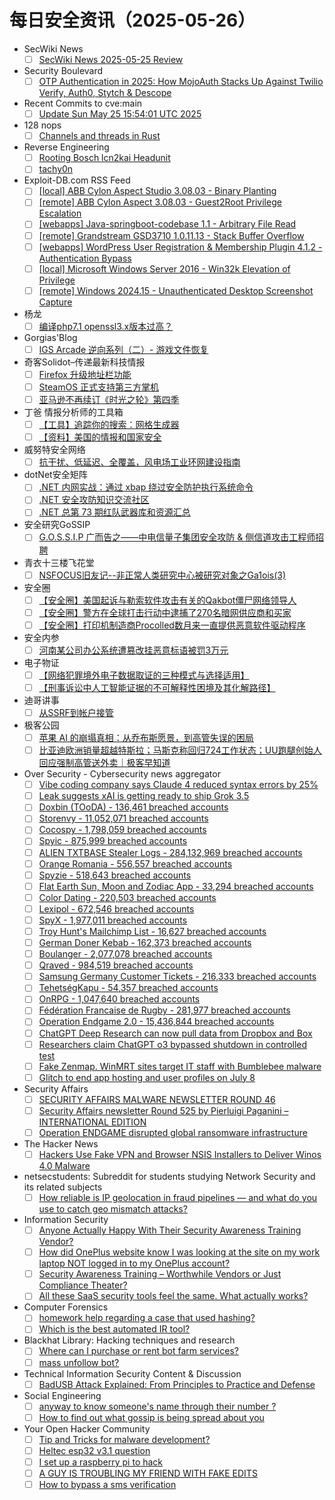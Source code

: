 # 每日安全资讯（2025-05-26）

- SecWiki News
  - [ ] [SecWiki News 2025-05-25 Review](http://www.sec-wiki.com/?2025-05-25)
- Security Boulevard
  - [ ] [OTP Authentication in 2025: How MojoAuth Stacks Up Against Twilio Verify, Auth0, Stytch & Descope](https://securityboulevard.com/2025/05/otp-authentication-in-2025-how-mojoauth-stacks-up-against-twilio-verify-auth0-stytch-descope/?utm_source=rss&utm_medium=rss&utm_campaign=otp-authentication-in-2025-how-mojoauth-stacks-up-against-twilio-verify-auth0-stytch-descope)
- Recent Commits to cve:main
  - [ ] [Update Sun May 25 15:54:01 UTC 2025](https://github.com/trickest/cve/commit/43d8c499df8efb8d4ed7378e978f61cda9f6dc3a)
- 128 nops
  - [ ] [Channels and threads in Rust](https://carstein.github.io/rust/2025/05/25/two-layers.html)
- Reverse Engineering
  - [ ] [Rooting Bosch lcn2kai Headunit](https://www.reddit.com/r/ReverseEngineering/comments/1kvg4l3/rooting_bosch_lcn2kai_headunit/)
  - [ ] [tachy0n](https://www.reddit.com/r/ReverseEngineering/comments/1kus300/tachy0n/)
- Exploit-DB.com RSS Feed
  - [ ] [[local] ABB Cylon Aspect Studio 3.08.03 - Binary Planting](https://www.exploit-db.com/exploits/52306)
  - [ ] [[remote] ABB Cylon Aspect 3.08.03 - Guest2Root Privilege Escalation](https://www.exploit-db.com/exploits/52305)
  - [ ] [[webapps] Java-springboot-codebase 1.1 - Arbitrary File Read](https://www.exploit-db.com/exploits/52304)
  - [ ] [[remote] Grandstream GSD3710 1.0.11.13 - Stack Buffer Overflow](https://www.exploit-db.com/exploits/52303)
  - [ ] [[webapps] WordPress User Registration & Membership Plugin 4.1.2 - Authentication Bypass](https://www.exploit-db.com/exploits/52302)
  - [ ] [[local] Microsoft Windows Server 2016 - Win32k Elevation of Privilege](https://www.exploit-db.com/exploits/52301)
  - [ ] [[remote] Windows 2024.15 - Unauthenticated Desktop Screenshot Capture](https://www.exploit-db.com/exploits/52300)
- 杨龙
  - [ ] [编译php7.1 openssl3.x版本过高？](https://www.yanglong.pro/%e7%bc%96%e8%af%91php7-1-openssl3-x%e7%89%88%e6%9c%ac%e8%bf%87%e9%ab%98%ef%bc%9f/)
- Gorgias'Blog
  - [ ] [IGS Arcade 逆向系列（二）- 游戏文件恢复](https://gorgias.me/2025/05/25/IGS_Arcade_RE_2/)
- 奇客Solidot–传递最新科技情报
  - [ ] [Firefox 升级地址栏功能](https://www.solidot.org/story?sid=81388)
  - [ ] [SteamOS 正式支持第三方掌机](https://www.solidot.org/story?sid=81387)
  - [ ] [亚马逊不再续订《时光之轮》第四季](https://www.solidot.org/story?sid=81386)
- 丁爸 情报分析师的工具箱
  - [ ] [【工具】追踪你的搜索：网格生成器](https://mp.weixin.qq.com/s?__biz=MzI2MTE0NTE3Mw==&mid=2651150092&idx=1&sn=eab8815b2c6e98e601440357673b0978)
  - [ ] [【资料】美国的情报和国家安全](https://mp.weixin.qq.com/s?__biz=MzI2MTE0NTE3Mw==&mid=2651150092&idx=2&sn=71654f3c3d70152f0aaf5f861a19ff8b)
- 威努特安全网络
  - [ ] [抗干扰、低延迟、全覆盖，风电场工业环网建设指南](https://mp.weixin.qq.com/s?__biz=MzAwNTgyODU3NQ==&mid=2651133168&idx=1&sn=897c1ddaa290a2f5004d8e0bd630ee58)
- dotNet安全矩阵
  - [ ] [.NET 内网实战：通过 xbap 绕过安全防护执行系统命令](https://mp.weixin.qq.com/s?__biz=MzUyOTc3NTQ5MA==&mid=2247499734&idx=1&sn=38b732abea5f55da2c11338a0d2a608c)
  - [ ] [.NET 安全攻防知识交流社区](https://mp.weixin.qq.com/s?__biz=MzUyOTc3NTQ5MA==&mid=2247499734&idx=2&sn=298d077630a0ab8cc906523c371a55a5)
  - [ ] [.NET 总第 73 期红队武器库和资源汇总](https://mp.weixin.qq.com/s?__biz=MzUyOTc3NTQ5MA==&mid=2247499734&idx=3&sn=b80be1ce63bfc4ccb53814e5b0e5de01)
- 安全研究GoSSIP
  - [ ] [G.O.S.S.I.P 广而告之——中电信量子集团安全攻防 & 侧信道攻击工程师招聘](https://mp.weixin.qq.com/s?__biz=Mzg5ODUxMzg0Ng==&mid=2247500188&idx=1&sn=bd2a2af6a40ad84ef5f48260d96550bf)
- 青衣十三楼飞花堂
  - [ ] [NSFOCUS旧友记--非正常人类研究中心被研究对象之Ga1ois(3)](https://mp.weixin.qq.com/s?__biz=MzUzMjQyMDE3Ng==&mid=2247488320&idx=1&sn=9423b163927d984b1de8d3b849bc02ec)
- 安全圈
  - [ ] [【安全圈】美国起诉与勒索软件攻击有关的Qakbot僵尸网络领导人](https://mp.weixin.qq.com/s?__biz=MzIzMzE4NDU1OQ==&mid=2652069814&idx=1&sn=55315ce70af7e756bc81036d3ab03200)
  - [ ] [【安全圈】警方在全球打击行动中逮捕了270名暗网供应商和买家](https://mp.weixin.qq.com/s?__biz=MzIzMzE4NDU1OQ==&mid=2652069814&idx=2&sn=4cc21b93ac0eef3c3791ae5c524b40d5)
  - [ ] [【安全圈】打印机制造商Procolled数月来一直提供恶意软件驱动程序](https://mp.weixin.qq.com/s?__biz=MzIzMzE4NDU1OQ==&mid=2652069814&idx=3&sn=1ae16215ca2bb8677fe32b72a17c1cbc)
- 安全内参
  - [ ] [河南某公司办公系统遭篡改挂恶意标语被罚3万元](https://mp.weixin.qq.com/s?__biz=MzI4NDY2MDMwMw==&mid=2247514413&idx=1&sn=72a307ba87230821ffaea7f5dcf40c79)
- 电子物证
  - [ ] [【网络犯罪境外电子数据取证的三种模式与选择适用】](https://mp.weixin.qq.com/s?__biz=MzAwNDcwMDgzMA==&mid=2651048452&idx=1&sn=18573584ba60f8bbe83ae05543ba4f07)
  - [ ] [【刑事诉讼中人工智能证据的不可解释性困境及其化解路径】](https://mp.weixin.qq.com/s?__biz=MzAwNDcwMDgzMA==&mid=2651048452&idx=2&sn=73565d9b686385b629fcaa7543c5bf33)
- 迪哥讲事
  - [ ] [从SSRF到帐户接管](https://mp.weixin.qq.com/s?__biz=MzIzMTIzNTM0MA==&mid=2247497646&idx=1&sn=6cf2bfc7c0825057e9feec696adecf4c)
- 极客公园
  - [ ] [苹果 AI 的崩塌真相：从乔布斯愿景，到高管失误的困局](https://mp.weixin.qq.com/s?__biz=MTMwNDMwODQ0MQ==&mid=2653080107&idx=1&sn=6c39c2625e645b92db8fd314e88c68ce)
  - [ ] [比亚迪欧洲销量超越特斯拉；马斯克称回归724工作状态；UU跑腿创始人回应强制高管送外卖｜极客早知道](https://mp.weixin.qq.com/s?__biz=MTMwNDMwODQ0MQ==&mid=2653080163&idx=1&sn=1a8cdbd4174fcfaed1d8b2fd1719c994)
- Over Security - Cybersecurity news aggregator
  - [ ] [Vibe coding company says Claude 4 reduced syntax errors by 25%](https://www.bleepingcomputer.com/news/artificial-intelligence/vibe-coding-company-says-claude-4-reduced-syntax-errors-by-25-percent/)
  - [ ] [Leak suggests xAI is getting ready to ship Grok 3.5](https://www.bleepingcomputer.com/news/artificial-intelligence/leak-suggests-xai-is-getting-ready-to-ship-grok-35/)
  - [ ] [Doxbin (TOoDA) - 136,461 breached accounts](https://haveibeenpwned.com/Breach/DoxbinTOoDA)
  - [ ] [Storenvy - 11,052,071 breached accounts](https://haveibeenpwned.com/Breach/Storenvy)
  - [ ] [Cocospy - 1,798,059 breached accounts](https://haveibeenpwned.com/Breach/Cocospy)
  - [ ] [Spyic - 875,999 breached accounts](https://haveibeenpwned.com/Breach/Spyic)
  - [ ] [ALIEN TXTBASE Stealer Logs - 284,132,969 breached accounts](https://haveibeenpwned.com/Breach/AlienStealerLogs)
  - [ ] [Orange Romania - 556,557 breached accounts](https://haveibeenpwned.com/Breach/OrangeRomania)
  - [ ] [Spyzie - 518,643 breached accounts](https://haveibeenpwned.com/Breach/Spyzie)
  - [ ] [Flat Earth Sun, Moon and Zodiac App - 33,294 breached accounts](https://haveibeenpwned.com/Breach/FlatEarthDave)
  - [ ] [Color Dating - 220,503 breached accounts](https://haveibeenpwned.com/Breach/ColorDating)
  - [ ] [Lexipol - 672,546 breached accounts](https://haveibeenpwned.com/Breach/Lexipol)
  - [ ] [SpyX - 1,977,011 breached accounts](https://haveibeenpwned.com/Breach/SpyX)
  - [ ] [Troy Hunt's Mailchimp List - 16,627 breached accounts](https://haveibeenpwned.com/Breach/TroyHuntMailchimpList)
  - [ ] [German Doner Kebab - 162,373 breached accounts](https://haveibeenpwned.com/Breach/GermanDonerKebab)
  - [ ] [Boulanger - 2,077,078 breached accounts](https://haveibeenpwned.com/Breach/Boulanger)
  - [ ] [Qraved - 984,519 breached accounts](https://haveibeenpwned.com/Breach/Qraved)
  - [ ] [Samsung Germany Customer Tickets - 216,333 breached accounts](https://haveibeenpwned.com/Breach/SamsungGermany)
  - [ ] [TehetségKapu - 54,357 breached accounts](https://haveibeenpwned.com/Breach/TehetsegKapu)
  - [ ] [OnRPG - 1,047,640 breached accounts](https://haveibeenpwned.com/Breach/OnRPG)
  - [ ] [Fédération Francaise de Rugby - 281,977 breached accounts](https://haveibeenpwned.com/Breach/FFR)
  - [ ] [Operation Endgame 2.0 - 15,436,844 breached accounts](https://haveibeenpwned.com/Breach/OperationEndgame2)
  - [ ] [ChatGPT Deep Research can now pull data from Dropbox and Box](https://www.bleepingcomputer.com/news/artificial-intelligence/chatgpt-deep-research-can-now-pull-data-from-dropbox-and-box/)
  - [ ] [Researchers claim ChatGPT o3 bypassed shutdown in controlled test](https://www.bleepingcomputer.com/news/artificial-intelligence/researchers-claim-chatgpt-o3-bypassed-shutdown-in-controlled-test/)
  - [ ] [Fake Zenmap. WinMRT sites target IT staff with Bumblebee malware](https://www.bleepingcomputer.com/news/security/bumblebee-malware-distributed-via-zenmap-winmrt-seo-poisoning/)
  - [ ] [Glitch to end app hosting and user profiles on July 8](https://www.bleepingcomputer.com/news/security/glitch-to-end-app-hosting-and-user-profiles-on-july-8/)
- Security Affairs
  - [ ] [SECURITY AFFAIRS MALWARE NEWSLETTER ROUND 46](https://securityaffairs.com/178265/breaking-news/security-affairs-malware-newsletter-round-46.html)
  - [ ] [Security Affairs newsletter Round 525 by Pierluigi Paganini – INTERNATIONAL EDITION](https://securityaffairs.com/178257/breaking-news/security-affairs-newsletter-round-525-by-pierluigi-paganini-international-edition.html)
  - [ ] [Operation ENDGAME disrupted global ransomware infrastructure](https://securityaffairs.com/178245/cyber-crime/operation-endgame-disrupted-global-ransomware-infrastructure.html)
- The Hacker News
  - [ ] [Hackers Use Fake VPN and Browser NSIS Installers to Deliver Winos 4.0 Malware](https://thehackernews.com/2025/05/hackers-use-fake-vpn-and-browser-nsis.html)
- netsecstudents: Subreddit for students studying Network Security and its related subjects
  - [ ] [How reliable is IP geolocation in fraud pipelines — and what do you use to catch geo mismatch attacks?](https://www.reddit.com/r/netsecstudents/comments/1kv9i0p/how_reliable_is_ip_geolocation_in_fraud_pipelines/)
- Information Security
  - [ ] [Anyone Actually Happy With Their Security Awareness Training Vendor?](https://www.reddit.com/r/Information_Security/comments/1kv941g/anyone_actually_happy_with_their_security/)
  - [ ] [How did OnePlus website know I was looking at the site on my work laptop NOT logged in to my OnePlus account?](https://www.reddit.com/r/Information_Security/comments/1kva9xo/how_did_oneplus_website_know_i_was_looking_at_the/)
  - [ ] [Security Awareness Training – Worthwhile Vendors or Just Compliance Theater?](https://www.reddit.com/r/Information_Security/comments/1kv536v/security_awareness_training_worthwhile_vendors_or/)
  - [ ] [All these SaaS security tools feel the same. What actually works?](https://www.reddit.com/r/Information_Security/comments/1kuxwg9/all_these_saas_security_tools_feel_the_same_what/)
- Computer Forensics
  - [ ] [homework help regarding a case that used hashing?](https://www.reddit.com/r/computerforensics/comments/1kv7zyl/homework_help_regarding_a_case_that_used_hashing/)
  - [ ] [Which is the best automated IR tool?](https://www.reddit.com/r/computerforensics/comments/1kuppvr/which_is_the_best_automated_ir_tool/)
- Blackhat Library: Hacking techniques and research
  - [ ] [Where can I purchase or rent bot farm services?](https://www.reddit.com/r/blackhat/comments/1kvfs7p/where_can_i_purchase_or_rent_bot_farm_services/)
  - [ ] [mass unfollow bot?](https://www.reddit.com/r/blackhat/comments/1kvgg2r/mass_unfollow_bot/)
- Technical Information Security Content & Discussion
  - [ ] [BadUSB Attack Explained: From Principles to Practice and Defense](https://www.reddit.com/r/netsec/comments/1kuuvzz/badusb_attack_explained_from_principles_to/)
- Social Engineering
  - [ ] [anyway to know someone's name through their number ?](https://www.reddit.com/r/SocialEngineering/comments/1kvcx3i/anyway_to_know_someones_name_through_their_number/)
  - [ ] [How to find out what gossip is being spread about you](https://www.reddit.com/r/SocialEngineering/comments/1kv4vav/how_to_find_out_what_gossip_is_being_spread_about/)
- Your Open Hacker Community
  - [ ] [Tip and Tricks for malware development?](https://www.reddit.com/r/HowToHack/comments/1kv775c/tip_and_tricks_for_malware_development/)
  - [ ] [Heltec esp32 v3.1 question](https://www.reddit.com/r/HowToHack/comments/1kvaxr5/heltec_esp32_v31_question/)
  - [ ] [I set up a raspberry pi to hack](https://www.reddit.com/r/HowToHack/comments/1kv3j2u/i_set_up_a_raspberry_pi_to_hack/)
  - [ ] [A GUY IS TROUBLING MY FRIEND WITH FAKE EDITS](https://www.reddit.com/r/HowToHack/comments/1kv8qr0/a_guy_is_troubling_my_friend_with_fake_edits/)
  - [ ] [How to bypass a sms verification](https://www.reddit.com/r/HowToHack/comments/1kurk5v/how_to_bypass_a_sms_verification/)
